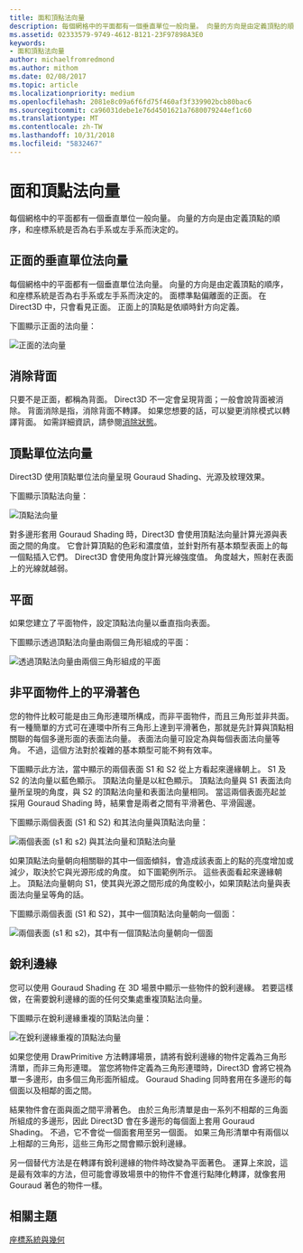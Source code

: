 ```yaml
---
title: 面和頂點法向量
description: 每個網格中的平面都有一個垂直單位一般向量。 向量的方向是由定義頂點的順序，和座標系統是否為右手系或左手系而決定的。
ms.assetid: 02333579-9749-4612-B121-23F97898A3E0
keywords:
- 面和頂點法向量
author: michaelfromredmond
ms.author: mithom
ms.date: 02/08/2017
ms.topic: article
ms.localizationpriority: medium
ms.openlocfilehash: 2081e8c09a6f6fd75f460af3f339902bcb80bac6
ms.sourcegitcommit: ca96031debe1e76d4501621a7680079244ef1c60
ms.translationtype: MT
ms.contentlocale: zh-TW
ms.lasthandoff: 10/31/2018
ms.locfileid: "5832467"
---
```

# <a name="face-and-vertex-normal-vectors"></a>面和頂點法向量


每個網格中的平面都有一個垂直單位一般向量。 向量的方向是由定義頂點的順序，和座標系統是否為右手系或左手系而決定的。

## <a name="span-idperpendicularunitnormalvectorforafrontfacespanspan-idperpendicularunitnormalvectorforafrontfacespanspan-idperpendicularunitnormalvectorforafrontfacespanperpendicular-unit-normal-vector-for-a-front-face"></a><span id="Perpendicular_unit_normal_vector_for_a_front_face"></span><span id="perpendicular_unit_normal_vector_for_a_front_face"></span><span id="PERPENDICULAR_UNIT_NORMAL_VECTOR_FOR_A_FRONT_FACE"></span>正面的垂直單位法向量


每個網格中的平面都有一個垂直單位法向量。 向量的方向是由定義頂點的順序，和座標系統是否為右手系或左手系而決定的。 面標準點偏離面的正面。 在 Direct3D 中，只會看見正面。 正面上的頂點是依順時針方向定義。

下圖顯示正面的法向量：

![正面的法向量](images/nrmlvect.png)

## <a name="span-idcullingbackfacesspanspan-idcullingbackfacesspanspan-idcullingbackfacesspanculling-back-faces"></a><span id="Culling_back_faces"></span><span id="culling_back_faces"></span><span id="CULLING_BACK_FACES"></span>消除背面


只要不是正面，都稱為背面。 Direct3D 不一定會呈現背面；一般會說背面被消除。 背面消除是指，消除背面不轉譯。 如果您想要的話，可以變更消除模式以轉譯背面。 如需詳細資訊，請參閱[消除狀態](https://msdn.microsoft.com/library/windows/desktop/bb204882)。

## <a name="span-idvertexunitnormalsspanspan-idvertexunitnormalsspanspan-idvertexunitnormalsspanvertex-unit-normals"></a><span id="Vertex_unit_normals"></span><span id="vertex_unit_normals"></span><span id="VERTEX_UNIT_NORMALS"></span>頂點單位法向量


Direct3D 使用頂點單位法向量呈現 Gouraud Shading、光源及紋理效果。

下圖顯示頂點法向量：

![頂點法向量](images/vertnrml.png)

對多邊形套用 Gouraud Shading 時，Direct3D 會使用頂點法向量計算光源與表面之間的角度。 它會計算頂點的色彩和濃度值，並針對所有基本類型表面上的每一個點插入它們。 Direct3D 會使用角度計算光線強度值。 角度越大，照射在表面上的光線就越弱。

## <a name="span-idflatsurfacesspanspan-idflatsurfacesspanspan-idflatsurfacesspanflat-surfaces"></a><span id="Flat_surfaces"></span><span id="flat_surfaces"></span><span id="FLAT_SURFACES"></span>平面


如果您建立了平面物件，設定頂點法向量以垂直指向表面。

下圖顯示透過頂點法向量由兩個三角形組成的平面：

![透過頂點法向量由兩個三角形組成的平面](images/flatvert.png)

## <a name="span-idsmoothshadingonanon-flatobjectspanspan-idsmoothshadingonanon-flatobjectspanspan-idsmoothshadingonanon-flatobjectspansmooth-shading-on-a-non-flat-object"></a><span id="Smooth_shading_on_a_non-flat_object"></span><span id="smooth_shading_on_a_non-flat_object"></span><span id="SMOOTH_SHADING_ON_A_NON-FLAT_OBJECT"></span>非平面物件上的平滑著色


您的物件比較可能是由三角形連環所構成，而非平面物件，而且三角形並非共面。 有一種簡單的方式可在連環中所有三角形上達到平滑著色，那就是先計算與頂點相關聯的每個多邊形面的表面法向量。 表面法向量可設定為與每個表面法向量等角。 不過，這個方法對於複雜的基本類型可能不夠有效率。

下圖顯示此方法，當中顯示的兩個表面 S1 和 S2 從上方看起來邊緣朝上。 S1 及 S2 的法向量以藍色顯示。 頂點法向量是以紅色顯示。 頂點法向量與 S1 表面法向量所呈現的角度，與 S2 的頂點法向量和表面法向量相同。 當這兩個表面亮起並採用 Gouraud Shading 時，結果會是兩者之間有平滑著色、平滑圓邊。

下圖顯示兩個表面 (S1 和 S2) 和其法向量與頂點法向量：

![兩個表面 (s1 和 s2) 與其法向量和頂點法向量](images/gvert.png)

如果頂點法向量朝向相關聯的其中一個面傾斜，會造成該表面上的點的亮度增加或減少，取決於它與光源形成的角度。 如下圖範例所示。 這些表面看起來邊緣朝上。 頂點法向量朝向 S1，使其與光源之間形成的角度較小，如果頂點法向量與表面法向量呈等角的話。

下圖顯示兩個表面 (S1 和 S2)，其中一個頂點法向量朝向一個面：

![兩個表面 (s1 和 s2)，其中有一個頂點法向量朝向一個面](images/gvert2.png)

## <a name="span-idsharpedgesspanspan-idsharpedgesspanspan-idsharpedgesspansharp-edges"></a><span id="Sharp_edges"></span><span id="sharp_edges"></span><span id="SHARP_EDGES"></span>銳利邊緣


您可以使用 Gouraud Shading 在 3D 場景中顯示一些物件的銳利邊緣。 若要這樣做，在需要銳利邊緣的面的任何交集處重複頂點法向量。

下圖顯示在銳利邊緣重複的頂點法向量：

![在銳利邊緣重複的頂點法向量](images/shade1.png)

如果您使用 DrawPrimitive 方法轉譯場景，請將有銳利邊緣的物件定義為三角形清單，而非三角形連環。 當您將物件定義為三角形連環時，Direct3D 會將它視為單一多邊形，由多個三角形面所組成。 Gouraud Shading 同時套用在多邊形的每個面以及相鄰的面之間。

結果物件會在面與面之間平滑著色。 由於三角形清單是由一系列不相鄰的三角面所組成的多邊形，因此 Direct3D 會在多邊形的每個面上套用 Gouraud Shading。 不過，它不會從一個面套用至另一個面。 如果三角形清單中有兩個以上相鄰的三角形，這些三角形之間會顯示銳利邊緣。

另一個替代方法是在轉譯有銳利邊緣的物件時改變為平面著色。 運算上來說，這是最有效率的方法，但可能會導致場景中的物件不會進行點陣化轉譯，就像套用 Gouraud 著色的物件一樣。

## <a name="span-idrelated-topicsspanrelated-topics"></a><span id="related-topics"></span>相關主題


[座標系統與幾何](coordinate-systems-and-geometry.md)

 

 




